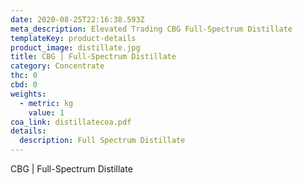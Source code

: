```yaml
---
date: 2020-08-25T22:16:38.593Z
meta_description: Elevated Trading CBG Full-Spectrum Distillate
templateKey: product-details
product_image: distillate.jpg
title: CBG | Full-Spectrum Distillate
category: Concentrate
thc: 0
cbd: 0
weights:
  - metric: kg
    value: 1
coa_link: distillatecoa.pdf
details:
  description: Full Spectrum Distillate
---
```


CBG | Full-Spectrum Distillate
